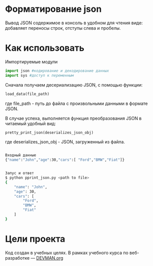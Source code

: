 # Форматирование json

Вывод JSON содержимое в консоль в удобном для чтения виде: добавляет переносы строк, отступы слева и пробелы.

# Как использовать

Импортируемые модули
```python
import json #кодирование и декодирование данных
import sys #доступ к переменным
```

Сначала получаем десериализацию JSON, с помощью функции:
```python
load_data(file_path)
```
где
  file_path - путь до файла с произвольными данными в формате JSON.

В случае успеха, выполняется функция преобразования JSON в читаемый удобный вид:
```python
pretty_print_json(deserializes_json_obj)
```
где
  deserializes_json_obj - JSON, загруженный из файла.

```bash

Входный данные
{"name":"John","age":30,"cars":[ "Ford","BMW","Fiat"]}
```

```bash

Запус и ответ
$ python pprint_json.py <path to file>
{
    "name": "John",
    "age": 30,
    "cars": [
        "Ford",
        "BMW",
        "Fiat"
    ]
}
```

# Цели проекта

Код создан в учебных целях. В рамках учебного курса по веб-разработке ― [DEVMAN.org](https://devman.org)
